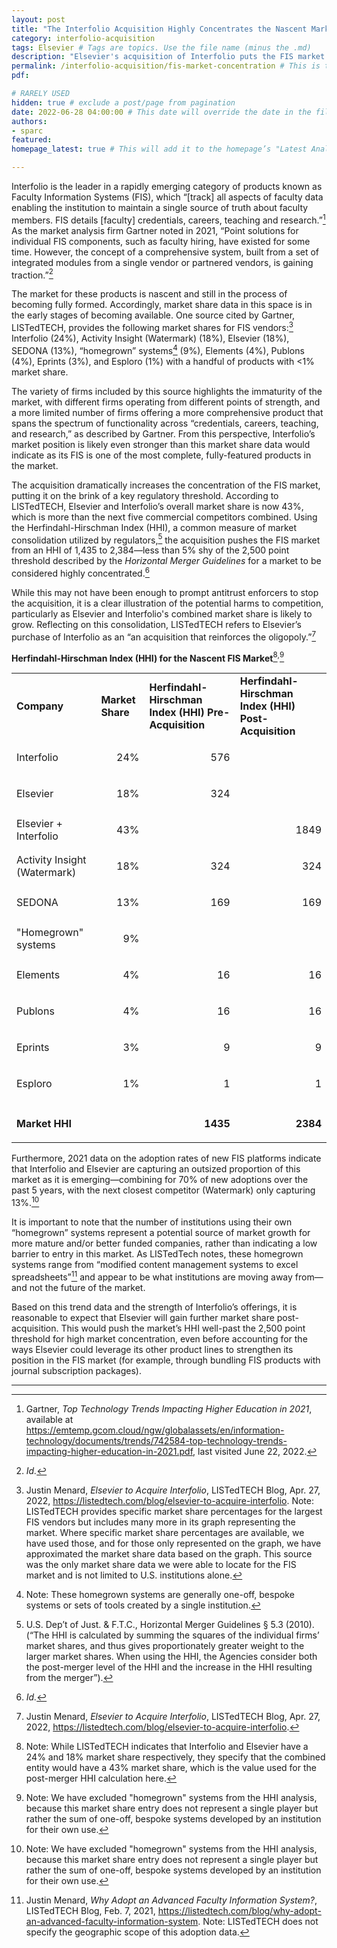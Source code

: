 ```yaml
---
layout: post 
title: "The Interfolio Acquisition Highly Concentrates the Nascent Market for Faculty Information Systems" 
category: interfolio-acquisition
tags: Elsevier # Tags are topics. Use the file name (minus the .md)
description: "Elsevier's acquisition of Interfolio puts the FIS market on the brink of a key regulatory threshold."
permalink: /interfolio-acquisition/fis-market-concentration # This is the link it'll show up at.
pdf: 

# RARELY USED
hidden: true # exclude a post/page from pagination
date: 2022-06-28 04:00:00 # This date will override the date in the file name. Mainly we use it to handle ordering in reports / threads. The date can be the day the report was published, and the time can be used to sort posts.
authors: 
- sparc
featured: 
homepage_latest: true # This will add it to the homepage’s "Latest Analysis" section 

---
```


Interfolio is the leader in a rapidly emerging category of products known as Faculty Information Systems (FIS), which “[track] all aspects of faculty data enabling the institution to maintain a single source of truth about faculty members. FIS details [faculty] credentials, careers, teaching and research.”[^1] As the market analysis firm Gartner noted in 2021, “Point solutions for individual FIS components, such as faculty hiring, have existed for some time. However, the concept of a comprehensive system, built from a set of integrated modules from a single vendor or partnered vendors, is gaining traction.”[^2]

 

The market for these products is nascent and still in the process of becoming fully formed. Accordingly, market share data in this space is in the early stages of becoming available. One source cited by Gartner, LISTedTECH, provides the following market shares for FIS vendors:[^3] Interfolio (24%), Activity Insight (Watermark) (18%), Elsevier (18%), SEDONA (13%), “homegrown” systems[^4] (9%), Elements (4%), Publons (4%), Eprints (3%), and Esploro (1%) with a handful of products with &lt;1% market share. 

The variety of firms included by this source highlights the immaturity of the market, with different firms operating from different points of strength, and a more limited number of firms offering a more comprehensive product that spans the spectrum of functionality across “credentials, careers, teaching, and research,” as described by Gartner. From this perspective, Interfolio’s market position is likely even stronger than this market share data would indicate as its FIS is one of the most complete, fully-featured products in the market. 

The acquisition dramatically increases the concentration of the FIS market, putting it on the brink of a key regulatory threshold. According to LISTedTECH, Elsevier and Interfolio’s overall market share is now 43%, which is more than the next five commercial competitors combined. Using the Herfindahl-Hirschman Index (HHI), a common measure of market consolidation utilized by regulators,[^5] the acquisition pushes the FIS market from an HHI of 1,435 to 2,384—less than 5% shy of the 2,500 point threshold described by the _Horizontal Merger Guidelines_ for a market to be considered highly concentrated.[^6] 

While this may not have been enough to prompt antitrust enforcers to stop the acquisition, it is a clear illustration of the potential harms to competition, particularly as Elsevier and Interfolio's combined market share is likely to grow. Reflecting on this consolidation, LISTedTECH refers to Elsevier’s purchase of Interfolio as an “an acquisition that reinforces the oligopoly.”[^7]

**Herfindahl-Hirschman Index (HHI) for the Nascent FIS Market**[^8]<sup>,</sup>[^9]


<table>
  <tr>
   <td><strong>Company</strong>
   </td>
   <td><strong>Market Share</strong>
   </td>
   <td><strong>Herfindahl-Hirschman Index (HHI) Pre-Acquisition</strong>
   </td>
   <td><strong>Herfindahl-Hirschman Index (HHI) Post-Acquisition</strong>
   </td>
  </tr>
  <tr>
   <td>Interfolio
   </td>
   <td><p style="text-align: right">
24%</p>

   </td>
   <td><p style="text-align: right">
576</p>

   </td>
   <td>
   </td>
  </tr>
  <tr>
   <td>Elsevier
   </td>
   <td><p style="text-align: right">
18%</p>

   </td>
   <td><p style="text-align: right">
324</p>

   </td>
   <td>
   </td>
  </tr>
  <tr>
   <td>Elsevier + Interfolio
   </td>
   <td><p style="text-align: right">
43%</p>

   </td>
   <td>
   </td>
   <td><p style="text-align: right">
1849</p>

   </td>
  </tr>
  <tr>
   <td>Activity Insight (Watermark)
   </td>
   <td><p style="text-align: right">
18%</p>

   </td>
   <td><p style="text-align: right">
324</p>

   </td>
   <td><p style="text-align: right">
324</p>

   </td>
  </tr>
  <tr>
   <td>SEDONA
   </td>
   <td><p style="text-align: right">
13%</p>

   </td>
   <td><p style="text-align: right">
169</p>

   </td>
   <td><p style="text-align: right">
169</p>

   </td>
  </tr>
  <tr>
   <td>"Homegrown" systems
   </td>
   <td><p style="text-align: right">
9%</p>

   </td>
   <td>
   </td>
   <td>
   </td>
  </tr>
  <tr>
   <td>Elements
   </td>
   <td><p style="text-align: right">
4%</p>

   </td>
   <td><p style="text-align: right">
16</p>

   </td>
   <td><p style="text-align: right">
16</p>

   </td>
  </tr>
  <tr>
   <td>Publons
   </td>
   <td><p style="text-align: right">
4%</p>

   </td>
   <td><p style="text-align: right">
16</p>

   </td>
   <td><p style="text-align: right">
16</p>

   </td>
  </tr>
  <tr>
   <td>Eprints
   </td>
   <td><p style="text-align: right">
3%</p>

   </td>
   <td><p style="text-align: right">
9</p>

   </td>
   <td><p style="text-align: right">
9</p>

   </td>
  </tr>
  <tr>
   <td>Esploro
   </td>
   <td><p style="text-align: right">
1%</p>

   </td>
   <td><p style="text-align: right">
1</p>

   </td>
   <td><p style="text-align: right">
1</p>

   </td>
  </tr>
  <tr>
   <td>
   </td>
   <td>
   </td>
   <td>
   </td>
   <td>
   </td>
  </tr>
  <tr>
   <td><strong>Market HHI</strong>
   </td>
   <td>
   </td>
   <td><p style="text-align: right">
<strong>1435</strong></p>

   </td>
   <td><p style="text-align: right">
<strong>2384</strong></p>

   </td>
  </tr>
</table>


Furthermore, 2021 data on the adoption rates of new FIS platforms indicate that Interfolio and Elsevier are capturing an outsized proportion of this market as it is emerging—combining for 70% of new adoptions over the past 5 years, with the next closest competitor (Watermark) only capturing 13%.[^9] 

It is important to note that the number of institutions using their own “homegrown” systems represent a potential source of market growth for more mature and/or better funded companies, rather than indicating a low barrier to entry in this market. As LISTedTech notes, these homegrown systems range from “modified content management systems to excel spreadsheets”[^10] and appear to be what institutions are moving away from—and not the future of the market.

Based on this trend data and the strength of Interfolio’s offerings, it is reasonable to expect that Elsevier will gain further market share post-acquisition. This would push the market’s HHI well-past the 2,500 point threshold for high market concentration, even before accounting for the ways Elsevier could leverage its other product lines to strengthen its position in the FIS market (for example, through bundling FIS products with journal subscription packages).

---
[^1]: Gartner, _Top Technology Trends Impacting Higher Education in 2021_, available at https://emtemp.gcom.cloud/ngw/globalassets/en/information-technology/documents/trends/742584-top-technology-trends-impacting-higher-education-in-2021.pdf, last visited June 22, 2022.

[^2]: _Id._

[^3]: Justin Menard, _Elsevier to Acquire Interfolio_, LISTedTECH Blog, Apr. 27, 2022, https://listedtech.com/blog/elsevier-to-acquire-interfolio. Note: LISTedTECH provides specific market share percentages for the largest FIS vendors but includes many more in its graph representing the market. Where specific market share percentages are available, we have used those, and for those only represented on the graph, we have approximated the market share data based on the graph. This source was the only market share data we were able to locate for the FIS market and is not limited to U.S. institutions alone.

[^4]: Note: These homegrown systems are generally one-off, bespoke systems or sets of tools created by a single institution.

[^5]: U.S. Dep’t of Just. & F.T.C., Horizontal Merger Guidelines § 5.3 (2010). (“The HHI is calculated by summing the squares of the individual firms’ market shares, and thus gives proportionately greater weight to the larger market shares. When using the HHI, the Agencies consider both the post-merger level of the HHI and the increase in the HHI resulting from the merger”).

[^6]: _Id._

[^7]: Justin Menard, _Elsevier to Acquire Interfolio_, LISTedTECH Blog, Apr. 27, 2022, https://listedtech.com/blog/elsevier-to-acquire-interfolio.

[^8]: Note: While LISTedTECH indicates that Interfolio and Elsevier have a 24% and 18% market share respectively, they specify that the combined entity would have a 43% market share, which is the value used for the post-merger HHI calculation here. 

[^9]: Note: We have excluded "homegrown" systems from the HHI analysis, because this market share entry does not represent a single player but rather the sum of one-off, bespoke systems developed by an institution for their own use.

[^10]: Justin Menard, _Why Adopt an Advanced Faculty Information System?_, LISTedTECH Blog, Feb. 7, 2021, https://listedtech.com/blog/why-adopt-an-advanced-faculty-information-system. Note: LISTedTECH does not specify the geographic scope of this adoption data.

[^11]:  _Id._

